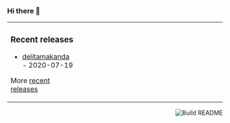 ### Hi there 👋

<table><tr><td valign="top" width="33%">

### Recent releases
<!-- recent_releases starts -->
* [delitamakanda ](https://github.com/delitamakanda/delitamakanda/releases/tag/1.0.0) - 2020-07-19
<!-- recent_releases ends -->
More [recent releases](https://github.com/delitamakanda/delitamakanda/blob/master/releases.md)
</td><td valign="top" width="34%">
</td><td valign="top" width="33%">
</td></tr></table>

<a href="https://github.com/delitamakanda/delitamakanda/actions"><img src="https://github.com/delitamakanda/delitamakanda/workflows/Build%20README/badge.svg" align="right" alt="Build README"></a>
